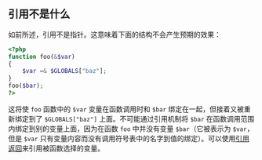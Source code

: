 引用不是什么
------------

如前所述，引用不是指针。这意味着下面的结构不会产生预期的效果：

``` php
<?php
function foo(&$var)
{
    $var =& $GLOBALS["baz"];
}
foo($bar);
?>
```

这将使 `foo` 函数中的 `$var` 变量在函数调用时和 `$bar`
绑定在一起，但接着又被重新绑定到了 `$GLOBALS["baz"]`
上面。不可能通过引用机制将 `$bar`
在函数调用范围内绑定到别的变量上面，因为在函数 `foo` 中并没有变量
`$bar`（它被表示为 `$var`，但是 `$var`
只有变量内容而没有调用符号表中的名字到值的绑定）。可以使用<a href="/language/references/return.html" class="link">引用返回</a>来引用被函数选择的变量。
